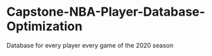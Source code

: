 # Capstone-NBA-Player-Database-Optimization
Database for every player every game of the 2020 season

